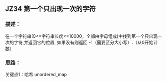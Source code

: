 ## JZ34 第一个只出现一次的字符
### 描述：
在一个字符串(0<=字符串长度<=10000，全部由字母组成)中找到第一个只出现一次的字符,并返回它的位置, 如果没有则返回 -1（需要区分大小写）.（从0开始计数）

### 思路：
关键点1：哈希 unordered_map